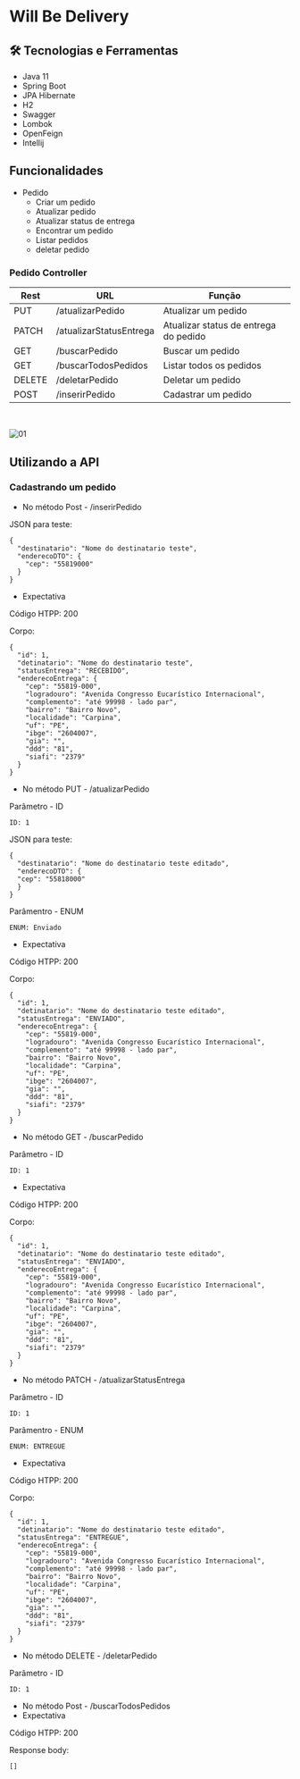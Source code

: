 # Will Be Delivery

##  🛠 Tecnologias e Ferramentas

* Java 11
* Spring Boot
* JPA Hibernate
* H2
* Swagger
* Lombok
* OpenFeign
* Intellij


##  Funcionalidades

* Pedido
    * Criar um pedido
    * Atualizar pedido
    * Atualizar status de entrega
    * Encontrar um pedido
    * Listar pedidos
    * deletar pedido


### Pedido Controller

| Rest   | URL                     | Função                                |
|--------|-------------------------|---------------------------------------|
| PUT    | /atualizarPedido        | Atualizar um pedido                   |
| PATCH  | /atualizarStatusEntrega | Atualizar status de entrega do pedido |
| GET    | /buscarPedido           | Buscar um pedido                      |
| GET    | /buscarTodosPedidos     | Listar todos os pedidos               |
| DELETE | /deletarPedido          | Deletar um pedido                     |
| POST   | /inserirPedido          | Cadastrar um pedido                   |

<br>

![01]()

## Utilizando a API 

### Cadastrando um pedido 

* No método Post - /inserirPedido
<p>JSON para teste:</p>

```
{
  "destinatario": "Nome do destinatario teste",
  "enderecoDTO": {
    "cep": "55819000"
  }
}
```
* Expectativa
<p>Código HTPP: 200</p>
<p>Corpo:</p>

```
{
  "id": 1,
  "detinatario": "Nome do destinatario teste",
  "statusEntrega": "RECEBIDO",
  "enderecoEntrega": {
    "cep": "55819-000",
    "logradouro": "Avenida Congresso Eucarístico Internacional",
    "complemento": "até 99998 - lado par",
    "bairro": "Bairro Novo",
    "localidade": "Carpina",
    "uf": "PE",
    "ibge": "2604007",
    "gia": "",
    "ddd": "81",
    "siafi": "2379"
  }
}
```

* No método PUT - /atualizarPedido

<p>Parâmetro - ID</p>

```
ID: 1
```

<p>JSON para teste:</p>

```
{
  "destinatario": "Nome do destinatario teste editado",
  "enderecoDTO": {
  "cep": "55818000"
  }
}
```
<p>Parâmentro - ENUM </p>

```
ENUM: Enviado
```

* Expectativa
<p>Código HTPP: 200</p>
<p>Corpo:</p>

```
{
  "id": 1,
  "detinatario": "Nome do destinatario teste editado",
  "statusEntrega": "ENVIADO",
  "enderecoEntrega": {
    "cep": "55819-000",
    "logradouro": "Avenida Congresso Eucarístico Internacional",
    "complemento": "até 99998 - lado par",
    "bairro": "Bairro Novo",
    "localidade": "Carpina",
    "uf": "PE",
    "ibge": "2604007",
    "gia": "",
    "ddd": "81",
    "siafi": "2379"
  }
}
```

* No método GET - /buscarPedido
<p>Parâmetro - ID</p>

```
ID: 1
```
* Expectativa
<p>Código HTPP: 200</p>
<p>Corpo:</p>

```
{
  "id": 1,
  "detinatario": "Nome do destinatario teste editado",
  "statusEntrega": "ENVIADO",
  "enderecoEntrega": {
    "cep": "55819-000",
    "logradouro": "Avenida Congresso Eucarístico Internacional",
    "complemento": "até 99998 - lado par",
    "bairro": "Bairro Novo",
    "localidade": "Carpina",
    "uf": "PE",
    "ibge": "2604007",
    "gia": "",
    "ddd": "81",
    "siafi": "2379"
  }
}
```

* No método PATCH - /atualizarStatusEntrega

<p>Parâmetro - ID</p>

```
ID: 1
```

<p>Parâmentro - ENUM </p>

```
ENUM: ENTREGUE
```

* Expectativa
<p>Código HTPP: 200</p>
<p>Corpo:</p>

```
{
  "id": 1,
  "detinatario": "Nome do destinatario teste editado",
  "statusEntrega": "ENTREGUE",
  "enderecoEntrega": {
    "cep": "55819-000",
    "logradouro": "Avenida Congresso Eucarístico Internacional",
    "complemento": "até 99998 - lado par",
    "bairro": "Bairro Novo",
    "localidade": "Carpina",
    "uf": "PE",
    "ibge": "2604007",
    "gia": "",
    "ddd": "81",
    "siafi": "2379"
  }
}

```

* No método DELETE - /deletarPedido
<p>Parâmetro - ID</p>

```
ID: 1
```

* No método Post - /buscarTodosPedidos
* Expectativa
<p>Código HTPP: 200</p>
<p>Response body:</p>

```
[]
```


